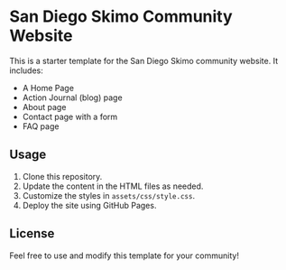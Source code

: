 
# San Diego Skimo Community Website

This is a starter template for the San Diego Skimo community website. It includes:

- A Home Page
- Action Journal (blog) page
- About page
- Contact page with a form
- FAQ page

## Usage

1. Clone this repository.
2. Update the content in the HTML files as needed.
3. Customize the styles in `assets/css/style.css`.
4. Deploy the site using GitHub Pages.

## License

Feel free to use and modify this template for your community!

